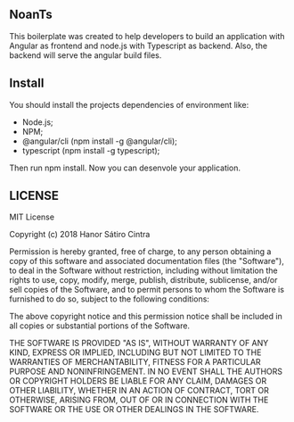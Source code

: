 ## NoanTs

This boilerplate was created to help developers to build an application with Angular as frontend and
node.js with Typescript as backend. Also, the backend will serve the angular build files.

## Install

You should install the projects dependencies of environment like:

 - Node.js;
 - NPM;
 - @angular/cli (npm install -g @angular/cli);
 - typescript (npm install -g typescript);

Then run npm install. Now you can desenvole your application.

## LICENSE

MIT License

Copyright (c) 2018 Hanor Sátiro Cintra

Permission is hereby granted, free of charge, to any person obtaining a copy
of this software and associated documentation files (the "Software"), to deal
in the Software without restriction, including without limitation the rights
to use, copy, modify, merge, publish, distribute, sublicense, and/or sell
copies of the Software, and to permit persons to whom the Software is
furnished to do so, subject to the following conditions:

The above copyright notice and this permission notice shall be included in all
copies or substantial portions of the Software.

THE SOFTWARE IS PROVIDED "AS IS", WITHOUT WARRANTY OF ANY KIND, EXPRESS OR
IMPLIED, INCLUDING BUT NOT LIMITED TO THE WARRANTIES OF MERCHANTABILITY,
FITNESS FOR A PARTICULAR PURPOSE AND NONINFRINGEMENT. IN NO EVENT SHALL THE
AUTHORS OR COPYRIGHT HOLDERS BE LIABLE FOR ANY CLAIM, DAMAGES OR OTHER
LIABILITY, WHETHER IN AN ACTION OF CONTRACT, TORT OR OTHERWISE, ARISING FROM,
OUT OF OR IN CONNECTION WITH THE SOFTWARE OR THE USE OR OTHER DEALINGS IN THE
SOFTWARE.
